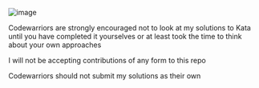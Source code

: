 ![image](https://www.codewars.com/users/Uhsendin/badges/large)

Codewarriors are strongly encouraged not to look at my solutions to Kata until you have completed it yourselves or at least took the time to think about your own approaches

I will not be accepting contributions of any form to this repo

Codewarriors should not submit my solutions as their own

